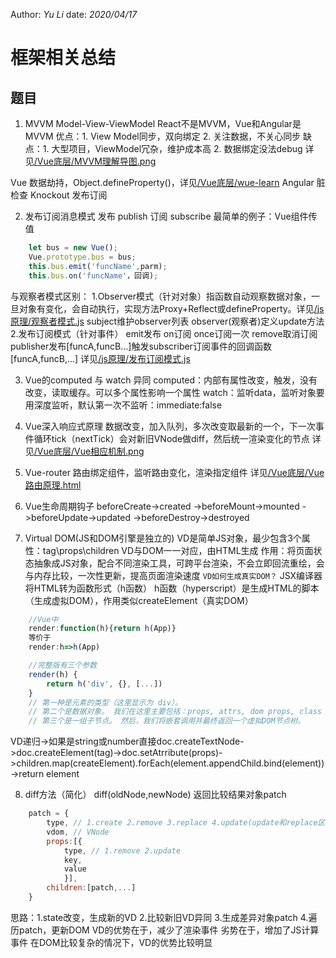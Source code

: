 Author: _Yu Li_
date: _2020/04/17_

# 框架相关总结

## 题目

1. MVVM Model-View-ViewModel
React不是MVVM，Vue和Angular是MVVM
优点：1. View Model同步，双向绑定 2. 关注数据，不关心同步
缺点：1. 大型项目，ViewModel冗杂，维护成本高 2. 数据绑定没法debug
详见[/Vue底层/MVVM理解导图.png](/Vue底层/MVVM理解导图.png)

Vue 数据劫持，Object.defineProperty()，详见[/Vue底层/wue-learn](/Vue底层/wue-learn)
Angular 脏检查
Knockout 发布订阅

2. 发布订阅消息模式
发布 publish
订阅 subscribe
最简单的例子：Vue组件传值
```javascript
	let bus = new Vue();
	Vue.prototype.bus = bus;
	this.bus.emit('funcName',parm);
	this.bus.on('funcName'，回调);
```
与观察者模式区别：
1.Observer模式（针对对象）指函数自动观察数据对象，一旦对象有变化，会自动执行，实现方法Proxy+Reflect或defineProperty。详见[/js原理/观察者模式.js](/js原理/观察者模式.js)
subject维护observer列表
observer(观察者)定义update方法
2.发布订阅模式（针对事件）
emit发布
on订阅
once订阅一次
remove取消订阅
publisher发布[funcA,funcB...]触发subscriber订阅事件的回调函数[funcA,funcB,...]
详见[/js原理/发布订阅模式.js](/js原理/发布订阅模式.js)

3. Vue的computed 与 watch 异同
computed：内部有属性改变，触发，没有改变，读取缓存。可以多个属性影响一个属性
watch：监听data，监听对象要用深度监听，默认第一次不监听：immediate:false

4. Vue深入响应式原理
数据改变，加入队列，多次改变取最新的一个，下一次事件循环tick（nextTick）会对新旧VNode做diff，然后统一渲染变化的节点
详见[/Vue底层/Vue相应机制.png](/Vue底层/Vue相应机制.png)

5. Vue-router
路由绑定组件，监听路由变化，渲染指定组件
详见[/Vue底层/Vue路由原理.html](/Vue底层/Vue路由原理.html)

6. Vue生命周期钩子
beforeCreate->created
->beforeMount->mounted
->beforeUpdate->updated
->beforeDestroy->destroyed

7. Virtual DOM(JS和DOM引擎是独立的)
VD是简单JS对象，最少包含3个属性：tag\props\children
VD与DOM一一对应，由HTML生成
作用：将页面状态抽象成JS对象，配合不同渲染工具，可跨平台渲染，不会立即回流重绘，会与内存比较，一次性更新，提高页面渲染速度
`VD如何生成真实DOM？`
JSX编译器将HTML转为函数形式（h函数）
h函数（hyperscript）是生成HTML的脚本（生成虚拟DOM），作用类似createElement（真实DOM）
```javascript
	//Vue中
	render:function(h){return h(App)}
	等价于
	render:h=>h(App)

	//完整版有三个参数
	render(h) {
  		return h('div', {}, [...])
	}
	// 第一种是元素的类型（这里显示为 div）。
	// 第二个是数据对象。 我们在这里主要包括：props, attrs, dom props, class 和 style。
	// 第三个是一组子节点。 然后，我们将嵌套调用并最终返回一个虚拟DOM节点树。
```
VD递归->如果是string或number直接doc.createTextNode->doc.createElement(tag)->doc.setAtrribute(props)->children.map(createElement).forEach(element.appendChild.bind(element))->return element

8. diff方法（简化）
diff(oldNode,newNode)
返回比较结果对象patch
```javascript
	patch = {
		type, // 1.create 2.remove 3.replace 4.update(update和replace区别是replace是类型、标签改变等)
		vdom, // VNode
		props:[{
			type, // 1.remove 2.update
			key,
			value
			}],
		children:[patch,...]
	}
```
思路：1.state改变，生成新的VD 2.比较新旧VD异同 3.生成差异对象patch 4.遍历patch，更新DOM
VD的优势在于，减少了渲染事件
劣势在于，增加了JS计算事件
在DOM比较复杂的情况下，VD的优势比较明显